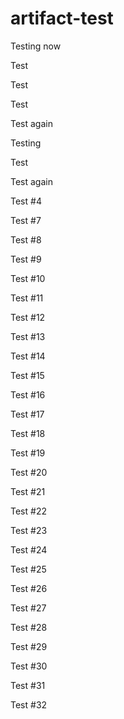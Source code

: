 # artifact-test

Testing now

Test

Test

Test

Test again

Testing

Test

Test again

Test #4

Test #7

Test #8

Test #9

Test #10

Test #11

Test #12

Test #13

Test #14

Test #15

Test #16

Test #17

Test #18

Test #19

Test #20

Test #21

Test #22

Test #23

Test #24

Test #25

Test #26

Test #27

Test #28

Test #29

Test #30

Test #31

Test #32
